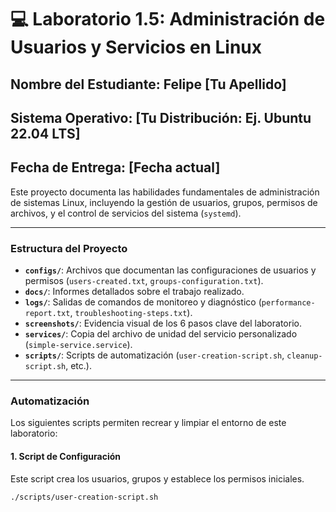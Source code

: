 # 💻 Laboratorio 1.5: Administración de Usuarios y Servicios en Linux

## Nombre del Estudiante: Felipe [Tu Apellido]
## Sistema Operativo: [Tu Distribución: Ej. Ubuntu 22.04 LTS]
## Fecha de Entrega: [Fecha actual]

Este proyecto documenta las habilidades fundamentales de administración de sistemas Linux, incluyendo la gestión de usuarios, grupos, permisos de archivos, y el control de servicios del sistema (`systemd`).

---

### Estructura del Proyecto

* **`configs/`**: Archivos que documentan las configuraciones de usuarios y permisos (`users-created.txt`, `groups-configuration.txt`).
* **`docs/`**: Informes detallados sobre el trabajo realizado.
* **`logs/`**: Salidas de comandos de monitoreo y diagnóstico (`performance-report.txt`, `troubleshooting-steps.txt`).
* **`screenshots/`**: Evidencia visual de los 6 pasos clave del laboratorio.
* **`services/`**: Copia del archivo de unidad del servicio personalizado (`simple-service.service`).
* **`scripts/`**: Scripts de automatización (`user-creation-script.sh`, `cleanup-script.sh`, etc.).

---

### Automatización

Los siguientes scripts permiten recrear y limpiar el entorno de este laboratorio:

#### 1. Script de Configuración
Este script crea los usuarios, grupos y establece los permisos iniciales.
```bash
./scripts/user-creation-script.sh

